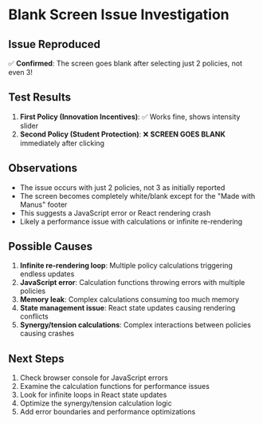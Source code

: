 # Blank Screen Issue Investigation

## Issue Reproduced
✅ **Confirmed**: The screen goes blank after selecting just 2 policies, not even 3!

## Test Results
1. **First Policy (Innovation Incentives)**: ✅ Works fine, shows intensity slider
2. **Second Policy (Student Protection)**: ❌ **SCREEN GOES BLANK** immediately after clicking

## Observations
- The issue occurs with just 2 policies, not 3 as initially reported
- The screen becomes completely white/blank except for the "Made with Manus" footer
- This suggests a JavaScript error or React rendering crash
- Likely a performance issue with calculations or infinite re-rendering

## Possible Causes
1. **Infinite re-rendering loop**: Multiple policy calculations triggering endless updates
2. **JavaScript error**: Calculation functions throwing errors with multiple policies
3. **Memory leak**: Complex calculations consuming too much memory
4. **State management issue**: React state updates causing rendering conflicts
5. **Synergy/tension calculations**: Complex interactions between policies causing crashes

## Next Steps
1. Check browser console for JavaScript errors
2. Examine the calculation functions for performance issues
3. Look for infinite loops in React state updates
4. Optimize the synergy/tension calculation logic
5. Add error boundaries and performance optimizations

